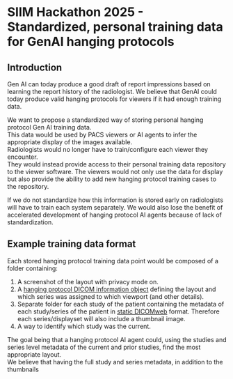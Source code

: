  # SIIM Hackathon 2025  -  Standardized, personal training data for GenAI hanging protocols
 
 ## Introduction
 Gen AI can today produce a good draft of report impressions based on learning the report history of the radiologist.
 We believe that GenAI could today produce valid hanging protocols for viewers if it had enough training data.

 We want to  propose a standardized way of storing personal hanging protocol Gen AI training data.  
 This data would be used by PACS viewers or AI agents to infer the appropriate display of the images available.  
 Radiologists would no longer have to train/configure each viewer they encounter.  
 They would instead provide access to their personal training data repository to the viewer software. 
 The viewers would not only use the data for display but also provide the ability to add new hanging protocol training cases to the repository. 
 
If we do not standardize how this information is stored early on radiologists will have to train each system separately.
We would also lose the benefit of accelerated development of hanging protocol AI agents because of lack of standardization.

## Example training data format
Each stored hanging protocol training data point would be composed of a folder containing:
1. A screenshot of the layout with privacy mode on.
2. A [hanging protocol DICOM information object](https://dicom.nema.org/medical/dicom/current/output/chtml/part03/sect_C.23.html) defining the layout and which series was assigned to which viewport (and other details).
3. Separate folder for each study of the patient containing the metadata of each study/series of the patient in [static DICOMweb](https://github.com/RadicalImaging/Static-DICOMWeb) format.  Therefore each series/displayset will also include a thumbnail image. 
4.  A way to identify which study was the current.


The goal being that a hanging protocol AI agent could, using the studies and series level metadata of the current and prior studies, find the most appropriate layout.  
We believe that having the full study and series metadata, in addition to the thumbnails


 
